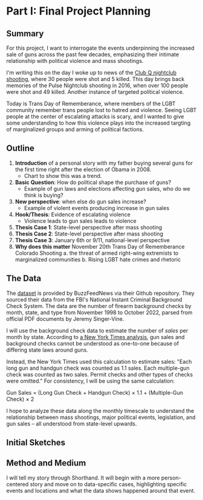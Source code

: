# Part I: Final Project Planning

## Summary
For this project, I want to interrogate the events underpinning the increased sale of guns across the past few decades, emphasizing their intimate relationship with political violence and mass shootings.

I'm writing this on the day I woke up to news of the [Club Q nightclub shooting](https://www.cnn.com/2022/11/20/us/colorado-springs-shooting-gay-nightclub), where 30 people were shot and 5 killed. This day brings back memories of the Pulse Nightclub shooting in 2016, when over 100 people were shot and 49 killed. Another instance of targeted political violence.
 
Today is Trans Day of Rememberance, where members of the LGBT community remember trans people lost to hatred and violence. Seeing LGBT people at the center of escalating attacks is scary, and I wanted to give some understanding to how this violence plays into the increased targting of marginalized groups and arming of political factions.

## Outline
1. **Introduction** of a personal story with my father buying several guns for the first time right after the election of Obama in 2008. 
   * Chart to show this was a trend.
3. **Basic Question**: How do political shape the purchase of guns? 
   * Example of gun laws and elections affecting gun sales, who do we think is buying?
4. **New perspective**: when else do gun sales increase?
   * Example of violent events producing increase in gun sales
6. **Hook/Thesis**: Evidence of escalating violence
   * Violence leads to gun sales leads to violence
7. **Thesis Case 1**: State-level perspective after mass shooting
8. **Thesis Case 2**: State-level perspective after mass shooting
9. **Thesis Case 3**: January 6th or 9/11, national-level perspective
10. **Why does this matter** November 20th Trans Day of Rememberance Colorado Shooting
  a. the threat of armed right-wing extremists to marginalized communities
  b. Rising LGBT hate crimes and rhetoric

## The Data
The [dataset](https://github.com/BuzzFeedNews/nics-firearm-background-checks/tree/master/data) is provided by BuzzFeedNews via their Github repository. They sourced their data from the FBI's National Instant Criminal Background Check System. The data are the number of firearm background checks by month, state, and type from November 1998 to October 2022, parsed from official PDF documents by Jeremy Singer-Vine.

I will use the background check data to estimate the number of *sales* per month by state. According to [a New York Times analysis](http://www.nytimes.com/interactive/2015/12/10/us/gun-sales-terrorism-obama-restrictions.html), gun sales and background checks cannot be understood as one-to-one because of differing state laws around guns.

Instead, the New York Times used this calculation to estimate sales: "Each long gun and handgun check was counted as 1.1 sales. Each multiple-gun check was counted as two sales. Permit checks and other types of checks were omitted." For consistency, I will be using the same calculation:

Gun Sales = (Long Gun Check + Handgun Check) × 1.1  +  (Multiple-Gun Check) × 2

I hope to analyze these data along the monthly timescale to understand the relationship between mass shootings, major political events, legislation, and gun sales – all understood from state-level upwards.

## Initial Sketches

## Method and Medium
I will tell my story through Shorthand. It will begin with a more person-centered story and move on to data-specific cases, highlighting specific events and locations and what the data shows happened around that event.
